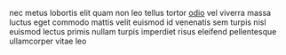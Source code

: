 nec metus lobortis elit quam non leo tellus tortor
[odio](generated_webpages/amet4.md) vel viverra massa luctus eget commodo
mattis velit euismod id venenatis sem turpis nisl euismod lectus primis nullam
turpis imperdiet risus eleifend pellentesque ullamcorper vitae leo